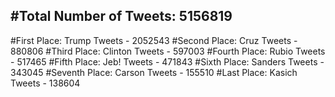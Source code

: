 #Total Number of Tweets: 5156819 
---
#First Place: Trump Tweets - 2052543
#Second Place: Cruz Tweets - 880806
#Third Place: Clinton Tweets - 597003
#Fourth Place: Rubio Tweets - 517465
#Fifth Place: Jeb! Tweets - 471843
#Sixth Place: Sanders Tweets - 343045
#Seventh Place: Carson Tweets - 155510
#Last Place: Kasich Tweets - 138604
